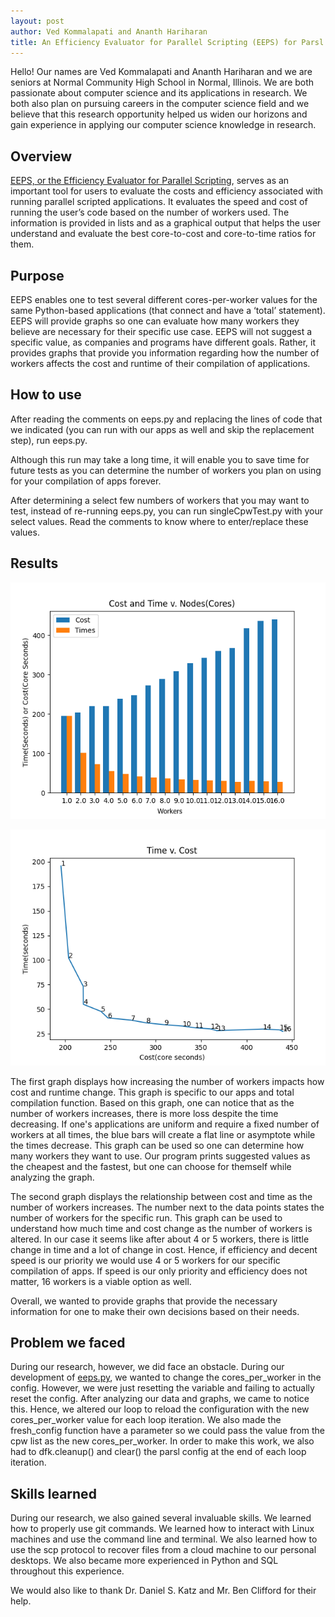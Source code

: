 ```yaml
---
layout: post
author: Ved Kommalapati and Ananth Hariharan
title: An Efficiency Evaluator for Parallel Scripting (EEPS) for Parsl
---
```


Hello! Our names are Ved Kommalapati and Ananth Hariharan and we are seniors at Normal Community High School in Normal, Illinois.
We are both passionate about computer science and its applications in research. We both also plan on pursuing careers in the
computer science field and we believe that this research opportunity helped us widen our horizons and gain experience in applying
our computer science knowledge in research. 

## Overview

[EEPS, or the Efficiency Evaluator for Parallel Scripting](https://github.com/kommav/EEPS), serves as an important tool for users
to evaluate the costs and efficiency associated with running parallel scripted applications. It evaluates the speed and cost of
running the user’s code based on the number of workers used. The information is provided in lists and as a graphical output that
helps the user understand and evaluate the best core-to-cost and core-to-time ratios for them.

## Purpose

EEPS enables one to test several different cores-per-worker values for the same Python-based applications (that connect and have
a ‘total’ statement). EEPS will provide graphs so one can evaluate how many workers they believe are necessary for their specific
use case. EEPS will not suggest a specific value, as companies and programs have different goals. Rather, it provides graphs that
provide you information regarding how the number of workers affects the cost and runtime of their compilation of applications.

## How to use

After reading the comments on eeps.py and replacing the lines of code that we indicated (you can run with our apps as well and skip
the replacement step), run eeps.py.

Although this run may take a long time, it will enable you to save time for future tests as you can determine the number of workers
you plan on using for your compilation of apps forever.

After determining a select few numbers of workers that you may want to test, instead of re-running eeps.py, you can run singleCpwTest.py
with your select values. Read the comments to know where to enter/replace these values.

## Results

![Image of Graph 1](https://raw.githubusercontent.com/kommav/EEPS/main/images/CTvW.png)

![Image of Graph 2](https://raw.githubusercontent.com/kommav/EEPS/main/images/CvT.png)

The first graph displays how increasing the number of workers impacts how cost and runtime change. This graph is specific to our apps
and total compilation function. Based on this graph, one can notice that as the number of workers increases, there is more loss despite
the time decreasing. If one's applications are uniform and require a fixed number of workers at all times, the blue bars will create a
flat line or asymptote while the times decrease. This graph can be used so one can determine how many workers they want to use.
Our program prints suggested values as the cheapest and the fastest, but one can choose for themself while analyzing the graph.

The second graph displays the relationship between cost and time as the number of workers increases. The number next to the data points
states the number of workers for the specific run. This graph can be used to understand how much time and cost change as the number of
workers is altered. In our case it seems like after about 4 or 5 workers, there is little change in time and a lot of change in cost. Hence,
if efficiency and decent speed is our priority we would use 4 or 5 workers for our specific compilation of apps. If speed is our only
priority and efficiency does not matter, 16 workers is a viable option as well.

Overall, we wanted to provide graphs that provide the necessary information for one to make their own decisions based on their needs.

## Problem we faced

During our research, however, we did face an obstacle. During our development of [eeps.py](https://github.com/kommav/EEPS/blob/main/eeps.py),
we wanted to change the cores_per_worker in the config. However, we were just resetting the variable and failing to actually reset the
config. After analyzing our data and graphs, we came to notice this. Hence, we altered our loop to reload the configuration with the
new cores_per_worker value for each loop iteration. We also made the fresh_config function have a parameter so we could pass the value
from the cpw list as the new cores_per_worker. In order to make this work, we also had to dfk.cleanup() and clear() the parsl config at
the end of each loop iteration. 

## Skills learned
During our research, we also gained several invaluable skills. We learned how to properly use git commands. We learned how to interact
with Linux machines and use the command line and terminal. We also learned how to use the scp protocol to recover files from a cloud machine
to our personal desktops. We also became more experienced in Python and SQL throughout this experience.

We would also like to thank Dr. Daniel S. Katz and Mr. Ben Clifford for their help. 
